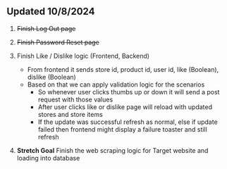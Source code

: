 ## Updated 10/8/2024 

1. ~~Finish Log Out page~~

2. ~~Finish Password Reset page~~

3. Finish Like / Dislike logic (Frontend, Backend)
    - From frontend it sends store id, product id, user id, like (Boolean), dislike (Boolean)
    - Based on that we can apply validation logic for the scenarios
        - So whenever user clicks thumbs up or down it will send a post request with those values
        - After user clicks like or dislike page will reload with updated stores and store items
        - If the update was successful refresh as normal, else if update failed then frontend might display a failure toaster and still refresh

4. **Stretch Goal** Finish the web scraping logic for Target website and loading into database


